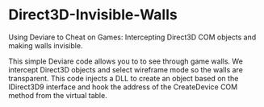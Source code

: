Direct3D-Invisible-Walls
========================

Using Deviare to Cheat on Games: Intercepting Direct3D COM objects and making walls invisible.

This simple Deviare code allows you to to see through game walls. We intercept Direct3D objects and select wireframe mode so the walls are transparent. This code injects a DLL to create an object based on the IDirect3D9 interface and hook the address of the CreateDevice COM method from the virtual table.
